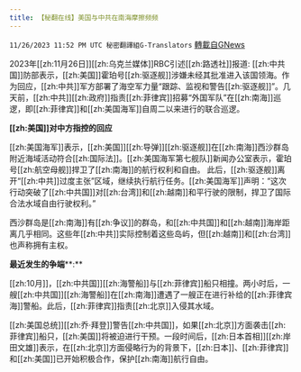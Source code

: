 ```yaml
---
title: 【秘翻在线】美国与中共在南海摩擦频频
---
```

`11/26/2023 11:52 PM UTC 秘密翻譯組G-Translators` [轉載自GNews](https://gnews.org/articles/2040310)

         

2023年[[zh:11月26日]][[zh:乌克兰媒体]]RBC引述[[zh:路透社]]报道: [[zh:中共国]]防部表示，[[zh:美国]]霍珀号[[zh:驱逐舰]]涉嫌未经其批准进入该国领海。作为回应，[[zh:中共]]军方部署了海空军力量“跟踪、监视和警告[[zh:驱逐舰]]”。几天前，[[zh:中共]][[zh:政府]]指责[[zh:菲律宾]]招募“外国军队”在[[zh:南海]]巡逻，即[[zh:菲律宾]]和[[zh:美国海军]]自周二以来进行的联合巡逻。

**[[zh:美国]]对中方指控的回应**

[[zh:美国海军]]表示，[[zh:美国]][[zh:导弹]][[zh:驱逐舰]]在[[zh:南海]]西沙群岛附近海域活动符合[[zh:国际法]]。[[zh:美国海军第七舰队]]新闻办公室表示，霍珀号[[zh:航空母舰]]捍卫了[[zh:南海]]的航行权利和自由。 此后，[[zh:驱逐舰]]离开“[[zh:中共]]过度主张”区域，继续执行航行任务。[[zh:美国海军]]声明：“这次行动突破了[[zh:中共国]]对[[zh:台湾]]和[[zh:越南]]和平行驶的限制，捍卫了国际合法水域自由行驶权利。”

西沙群岛是[[zh:南海]]有[[zh:争议]]的群岛，和[[zh:中共国]]和[[zh:越南]]海岸距离几乎相同。这些年[[zh:中共]]实际控制着这些岛屿，但[[zh:越南]]和[[zh:台湾]]也声称拥有主权。

**最近发生的争端****:**

[[zh:10月]]，[[zh:中共国]][[zh:海警船]]与[[zh:菲律宾]]船只相撞。两小时后，一艘[[zh:中共国]][[zh:海警船]]在[[zh:南海]]遭遇了一艘正在进行补给的[[zh:菲律宾海]]警船。此后，[[zh:菲律宾]]指责[[zh:北京]]入侵其水域。

[[zh:美国总统]][[zh:乔·拜登]]警告[[zh:中共国]]，如果[[zh:北京]]方面袭击[[zh:菲律宾]]船只，[[zh:美国]]将被迫进行干预。一段时间后，[[zh:日本首相]][[zh:岸田文雄]]表示，在[[zh:北京]]方面侵略行为的背景下，[[zh:日本]]、[[zh:菲律宾]]和[[zh:美国]]已开始积极合作，保护[[zh:南海]]航行自由。

